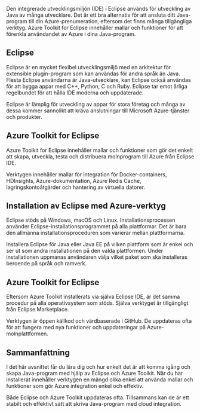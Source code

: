 Den integrerade utvecklingsmiljön (IDE) i Eclipse används för utveckling av Java av många utvecklare. Det är ett bra alternativ för att ansluta ditt Java-program till din Azure-prenumeration, eftersom det finns många tillgängliga verktyg. Azure Toolkit for Eclipse innehåller mallar och funktioner för att förenkla användandet av Azure i dina Java-program.

## <a name="eclipse"></a>Eclipse

Eclipse är en mycket flexibel utvecklingsmiljö med en arkitektur för extensible plugin-program som kan användas för andra språk än Java. Flesta Eclipse användarna är Java-utvecklare, kan Eclipse också användas för att bygga appar med C++, Python, C och Ruby. Eclipse tar emot årliga regelbundet för att hålla IDE moderna och uppdaterade.

Eclipse är lämplig för utveckling av appar för stora företag och många av dessa kommer sannolikt att kräva anslutningar till Microsoft Azure-tjänster och produkter.

## <a name="azure-toolkit-for-eclipse"></a>Azure Toolkit for Eclipse

Azure Toolkit for Eclipse innehåller mallar och funktioner som gör det enkelt att skapa, utveckla, testa och distribuera molnprogram till Azure från Eclipse IDE.

Verktygen innehåller mallar för integration för Docker-containers, HDInsights, Azure-dokumentation, Azure Redis Cache, lagringskontoåtgärder och hantering av virtuella datorer.

## <a name="installation-of-eclipse-with-azure-tooling"></a>Installation av Eclipse med Azure-verktyg

Eclipse stöds på Windows, macOS och Linux. Installationsprocessen använder Eclipse-installationsprogrammet på alla plattformar. Det är bara den allmänna installationsproceduren som varierar mellan plattformarna.

Installera Eclipse för Java eller Java EE på vilken plattform som är enkel och ser ut som andra installationen på den valda plattformen. Under installationen uppmanas användaren välja vilket paket som ska installeras beroende på språk och ramverk.

## <a name="the-azure-toolkit-for-eclipse"></a>Azure Toolkit for Eclipse

Eftersom Azure Toolkit installerats via själva Eclipse IDE, är det samma procedur på alla operativsystem som stöds. Själva verktyget är tillgängligt från Eclipse Marketplace.

Verktygen är öppen källkod och värdbaserade i GitHub. De uppdateras ofta för att fungera med nya funktioner och uppdateringar på Azure-molnplattformen.

## <a name="summary"></a>Sammanfattning

I det här avsnittet får du lära dig och hur enkelt det är att komma igång och skapa Java-program med hjälp av Eclipse och Azure Toolkit. När du har installerat innehåller verktygen en mängd olika enkel att använda mallar och funktioner som gör Azure integration enkel och effektiv.

Både Eclipse och Azure Toolkit uppdateras ofta. Tillsammans kan de är ett stabilt och effektivt sätt att skriva Java-program med cloud integration.

